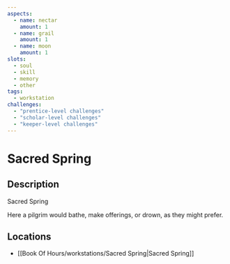 ```yaml
---
aspects: 
  - name: nectar
    amount: 1
  - name: grail
    amount: 1
  - name: moon
    amount: 1
slots:
  - soul
  - skill
  - memory
  - other
tags:
  - workstation
challenges:
  - "prentice-level challenges"
  - "scholar-level challenges"
  - "keeper-level challenges"
---
```


# Sacred Spring

## Description
Sacred Spring

Here a pilgrim would bathe, make offerings, or drown, as they might prefer.
## Locations
- [[Book Of Hours/workstations/Sacred Spring|Sacred Spring]]